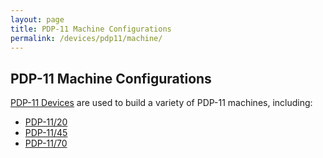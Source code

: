 ```yaml
---
layout: page
title: PDP-11 Machine Configurations
permalink: /devices/pdp11/machine/
---
```


PDP-11 Machine Configurations
-----------------------------

[PDP-11 Devices](/devices/pdp11/) are used to build a variety of PDP-11 machines, including:

* [PDP-11/20](/devices/pdp11/machine/1120/)
* [PDP-11/45](/devices/pdp11/machine/1145/)
* [PDP-11/70](/devices/pdp11/machine/1170/)

